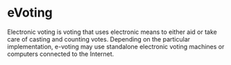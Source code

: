 # eVoting
Electronic voting is voting that uses electronic means to either aid or take care of casting and counting votes. Depending on the particular implementation, e-voting may use standalone electronic voting machines or computers connected to the Internet.

